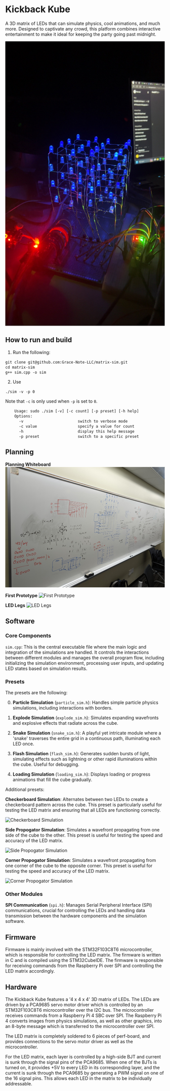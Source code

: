 # Kickback Kube

A 3D matrix of LEDs that can simulate physics, cool animations, and much more. Designed to captivate any crowd, this platform combines interactive entertainment to make it ideal for keeping the party going past midnight.

![Kickback Kube](./assets/illuminated.jpg)

## How to run and build

1. Run the following:
```
git clone git@github.com:Grace-Note-LLC/matrix-sim.git 
cd matrix-sim
g++ sim.cpp -o sim
```

2. Use
```
./sim -v -p 0
```
Note that `-c` is only used when `-p` is set to `0`.

```
    Usage: sudo ./sim [-v] [-c count] [-p preset] [-h help]
    Options:
      -v                        switch to verbose mode   
      -c value                  specify a value for count
      -h                        display this help message
      -p preset                 switch to a specific preset
```

## Planning

**Planning Whiteboard**
![Planning Whiteboard](./assets/Whiteboard.jpg)


**First Prototype**
![First Prototype](./assets/firstPrototype.jpg)

**LED Legs**
![LED Legs](./assets/LEDlegs.jpg)

## Software

### Core Components
`sim.cpp`: This is the central executable file where the main logic and integration of the simulations are handled. It controls the interactions between different modules and manages the overall program flow, including initializing the simulation environment, processing user inputs, and updating LED states based on simulation results.

### Presets

The presets are the following:

0. **Particle Simulation** (`particle_sim.h`): Handles simple particle physics simulations, including interactions with borders.

1. **Explode Simulation** (`explode_sim.h`): Simulates expanding wavefronts and explosive effects that radiate across the cube. 

2. **Snake Simulation** (`snake_sim.h`): A playful yet intricate module where a 'snake' traverses the entire grid in a continuous path, illuminating each LED once.

3. **Flash Simulation** (`flash_sim.h`): Generates sudden bursts of light, simulating effects such as lightning or other rapid illuminations within the cube. Useful for debugging.

4. **Loading Simulation** (`loading_sim.h`): Displays loading or progress animations that fill the cube gradually.

Additional presets:

**Checkerboard Simulation**: Alternates between two LEDs to create a checkerboard pattern across the cube. This preset is particularly useful for testing the LED matrix and ensuring that all LEDs are functioning correctly.

![Checkerboard Simulation](./assets/checkerboard.gif)

**Side Propogator Simulation**: Simulates a wavefront propagating from one side of the cube to the other. This preset is useful for testing the speed and accuracy of the LED matrix.

![Side Propogator Simulation](./assets/sidePropogator.gif)

**Corner Propogator Simulation**: Simulates a wavefront propagating from one corner of the cube to the opposite corner. This preset is useful for testing the speed and accuracy of the LED matrix.

![Corner Propogator Simulation](./assets/cornerPropogator.gif)


### Other Modules

**SPI Communication** (`spi.h`): Manages Serial Peripheral Interface (SPI) communications, crucial for controlling the LEDs and handling data transmission between the hardware components and the simulation software.


## Firmware
Firmware is mainly involved with the STM32F103C8T6 microcontroller, which is responsible for controlling the LED matrix. The firmware is written in C and is compiled using the STM32CubeIDE. The firmware is responsible for receiving commands from the Raspberry Pi over SPI and controlling the LED matrix accordingly.



## Hardware

The Kickback Kube features a '4 x 4 x 4' 3D matrix of LEDs. The LEDs are driven by a PCA9685 servo motor driver which is controlled by an STM32F103C8T6 microcontroller over the I2C bus. The microcontroller receives commands from a Raspberry Pi 4 SBC over SPI. The Raspberry Pi 4 converts images from physics simulations, as well as other graphics, into an 8-byte message which is transferred to the microcontroller over SPI.

The LED matrix is completely soldered to 6 pieces of perf-board, and provides connections to the servo motor driver as well as the microcontroller.

For the LED matrix, each layer is controlled by a high-side BJT and current is sunk through the signal pins of the PCA9685. When one of the BJTs is turned on, it provides +5V to every LED in its corresponding layer, and the current is sunk through the PCA9685 by generating a PWM signal on one of the 16 signal pins. This allows each LED in the matrix to be individually addressable.

